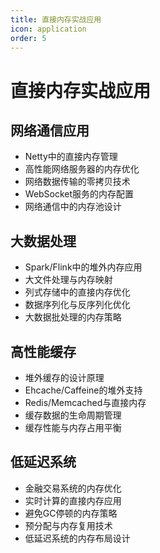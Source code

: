 ```yaml
---
title: 直接内存实战应用
icon: application
order: 5
---
```


# 直接内存实战应用

## 网络通信应用

- Netty中的直接内存管理
- 高性能网络服务器的内存优化
- 网络数据传输的零拷贝技术
- WebSocket服务的内存配置
- 网络通信中的内存池设计

## 大数据处理

- Spark/Flink中的堆外内存应用
- 大文件处理与内存映射
- 列式存储中的直接内存优化
- 数据序列化与反序列化优化
- 大数据批处理的内存策略

## 高性能缓存

- 堆外缓存的设计原理
- Ehcache/Caffeine的堆外支持
- Redis/Memcached与直接内存
- 缓存数据的生命周期管理
- 缓存性能与内存占用平衡

## 低延迟系统

- 金融交易系统的内存优化
- 实时计算的直接内存应用
- 避免GC停顿的内存策略
- 预分配与内存复用技术
- 低延迟系统的内存布局设计
